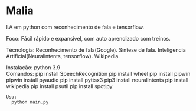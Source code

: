 # Malia
 I.A em python com reconhecimento de fala e tensorflow.

 Foco:
 Fácil rápido e expansível, com auto aprendizado com treinos.

 Técnologia:
    Reconhecimento de fala(Google).
    Síntese de fala.
    Inteligencia Artificial(Neuralintents, tensorflow).
    Wikipedia.

Instalação:
  python 3.9  
    Comandos:
        pip install SpeechRecognition
        pip install wheel
        pip install pipwin
        pipwin install pyaudio
        pip install pyttsx3
        pip3 install neuralintents
        pip install wikipedia
        pip install psutil
        pip install spotipy

    Uso:
      python main.py


